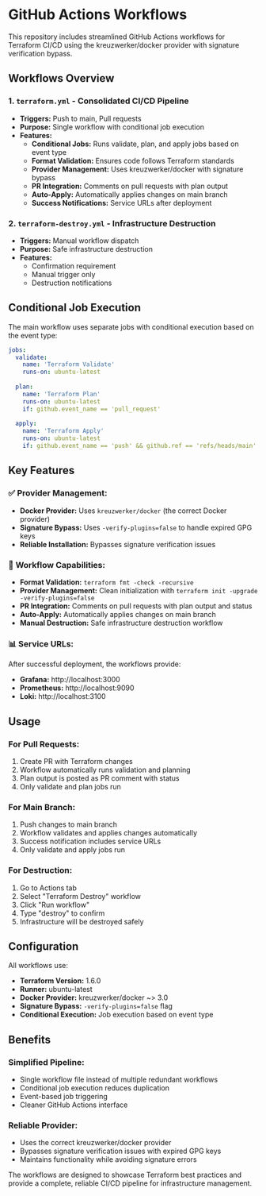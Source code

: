 # GitHub Actions Workflows

This repository includes streamlined GitHub Actions workflows for Terraform CI/CD using the kreuzwerker/docker provider with signature verification bypass.

## Workflows Overview

### 1. `terraform.yml` - Consolidated CI/CD Pipeline
- **Triggers:** Push to main, Pull requests
- **Purpose:** Single workflow with conditional job execution
- **Features:**
  - **Conditional Jobs:** Runs validate, plan, and apply jobs based on event type
  - **Format Validation:** Ensures code follows Terraform standards
  - **Provider Management:** Uses kreuzwerker/docker with signature bypass
  - **PR Integration:** Comments on pull requests with plan output
  - **Auto-Apply:** Automatically applies changes on main branch
  - **Success Notifications:** Service URLs after deployment

### 2. `terraform-destroy.yml` - Infrastructure Destruction
- **Triggers:** Manual workflow dispatch
- **Purpose:** Safe infrastructure destruction
- **Features:**
  - Confirmation requirement
  - Manual trigger only
  - Destruction notifications

## Conditional Job Execution

The main workflow uses separate jobs with conditional execution based on the event type:

```yaml
jobs:
  validate:
    name: 'Terraform Validate'
    runs-on: ubuntu-latest
    
  plan:
    name: 'Terraform Plan'
    runs-on: ubuntu-latest
    if: github.event_name == 'pull_request'
    
  apply:
    name: 'Terraform Apply'
    runs-on: ubuntu-latest
    if: github.event_name == 'push' && github.ref == 'refs/heads/main'
```

## Key Features

### ✅ **Provider Management:**
- **Docker Provider:** Uses `kreuzwerker/docker` (the correct Docker provider)
- **Signature Bypass:** Uses `-verify-plugins=false` to handle expired GPG keys
- **Reliable Installation:** Bypasses signature verification issues

### 🔧 **Workflow Capabilities:**
- **Format Validation:** `terraform fmt -check -recursive`
- **Provider Management:** Clean initialization with `terraform init -upgrade -verify-plugins=false`
- **PR Integration:** Comments on pull requests with plan output and status
- **Auto-Apply:** Automatically applies changes on main branch
- **Manual Destruction:** Safe infrastructure destruction workflow

### 📊 **Service URLs:**
After successful deployment, the workflows provide:
- **Grafana:** http://localhost:3000
- **Prometheus:** http://localhost:9090  
- **Loki:** http://localhost:3100

## Usage

### For Pull Requests:
1. Create PR with Terraform changes
2. Workflow automatically runs validation and planning
3. Plan output is posted as PR comment with status
4. Only validate and plan jobs run

### For Main Branch:
1. Push changes to main branch
2. Workflow validates and applies changes automatically
3. Success notification includes service URLs
4. Only validate and apply jobs run

### For Destruction:
1. Go to Actions tab
2. Select "Terraform Destroy" workflow
3. Click "Run workflow"
4. Type "destroy" to confirm
5. Infrastructure will be destroyed safely

## Configuration

All workflows use:
- **Terraform Version:** 1.6.0
- **Runner:** ubuntu-latest
- **Docker Provider:** kreuzwerker/docker ~> 3.0
- **Signature Bypass:** `-verify-plugins=false` flag
- **Conditional Execution:** Job execution based on event type

## Benefits

### **Simplified Pipeline:**
- Single workflow file instead of multiple redundant workflows
- Conditional job execution reduces duplication
- Event-based job triggering
- Cleaner GitHub Actions interface

### **Reliable Provider:**
- Uses the correct kreuzwerker/docker provider
- Bypasses signature verification issues with expired GPG keys
- Maintains functionality while avoiding signature errors

The workflows are designed to showcase Terraform best practices and provide a complete, reliable CI/CD pipeline for infrastructure management.
